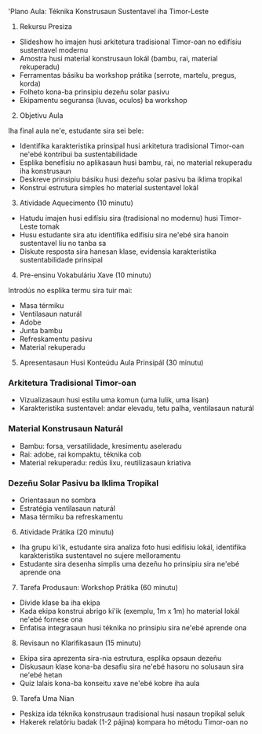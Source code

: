 'Plano Aula: Téknika Konstrusaun Sustentavel iha Timor-Leste

1. Rekursu Presiza

- Slideshow ho imajen husi arkitetura tradisional Timor-oan no edifísiu sustentavel modernu
- Amostra husi material konstrusaun lokál (bambu, rai, material rekuperadu)
- Ferramentas básiku ba workshop prátika (serrote, martelu, pregus, korda)
- Folheto kona-ba prinsipiu dezeñu solar pasivu
- Ekipamentu seguransa (luvas, oculos) ba workshop

2. Objetivu Aula

Iha final aula ne'e, estudante sira sei bele:
- Identifika karakteristika prinsipal husi arkitetura tradisional Timor-oan ne'ebé kontribui ba sustentabilidade
- Esplika benefísiu no aplikasaun husi bambu, rai, no material rekuperadu iha konstrusaun
- Deskreve prinsipiu básiku husi dezeñu solar pasivu ba iklima tropikal
- Konstrui estrutura simples ho material sustentavel lokál

3. Atividade Aquecimento (10 minutu)

- Hatudu imajen husi edifísiu sira (tradisional no modernu) husi Timor-Leste tomak
- Husu estudante sira atu identifika edifísiu sira ne'ebé sira hanoin sustentavel liu no tanba sa
- Diskute resposta sira hanesan klase, evidensia karakteristika sustentabilidade prinsipal

4. Pre-ensinu Vokabuláriu Xave (10 minutu)

Introdús no esplika termu sira tuir mai:
- Masa térmiku
- Ventilasaun naturál
- Adobe
- Junta bambu
- Refreskamentu pasivu
- Material rekuperadu

5. Apresentasaun Husi Konteúdu Aula Prinsipál (30 minutu)

### Arkitetura Tradisional Timor-oan
- Vizualizasaun husi estilu uma komun (uma lulik, uma lisan)
- Karakteristika sustentavel: andar elevadu, tetu palha, ventilasaun naturál

### Material Konstrusaun Naturál
- Bambu: forsa, versatilidade, kresimentu aseleradu
- Rai: adobe, rai kompaktu, téknika cob
- Material rekuperadu: redús lixu, reutilizasaun kriativa

### Dezeñu Solar Pasivu ba Iklima Tropikal
- Orientasaun no sombra
- Estratégia ventilasaun naturál
- Masa térmiku ba refreskamentu

6. Atividade Prátika (20 minutu)

- Iha grupu ki'ik, estudante sira analiza foto husi edifísiu lokál, identifika karakteristika sustentavel no sujere melloramentu
- Estudante sira desenha simplis uma dezeñu ho prinsipiu sira ne'ebé aprende ona

7. Tarefa Produsaun: Workshop Prátika (60 minutu)

- Divide klase ba iha ekipa
- Kada ekipa konstrui abrigo ki'ik (exemplu, 1m x 1m) ho material lokál ne'ebé fornese ona
- Enfatisa integrasaun husi téknika no prinsipiu sira ne'ebé aprende ona

8. Revisaun no Klarifikasaun (15 minutu)

- Ekipa sira aprezenta sira-nia estrutura, esplika opsaun dezeñu
- Diskusaun klase kona-ba desafiu sira ne'ebé hasoru no solusaun sira ne'ebé hetan
- Quiz lalais kona-ba konseitu xave ne'ebé kobre iha aula

9. Tarefa Uma Nian

- Peskiza ida téknika konstrusaun tradisional husi nasaun tropikal seluk
- Hakerek relatóriu badak (1-2 pájina) kompara ho métodu Timor-oan no
